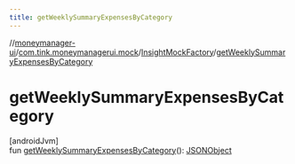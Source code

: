 ```yaml
---
title: getWeeklySummaryExpensesByCategory
---
```

//[moneymanager-ui](../../../index.html)/[com.tink.moneymanagerui.mock](../index.html)/[InsightMockFactory](index.html)/[getWeeklySummaryExpensesByCategory](get-weekly-summary-expenses-by-category.html)



# getWeeklySummaryExpensesByCategory



[androidJvm]\
fun [getWeeklySummaryExpensesByCategory](get-weekly-summary-expenses-by-category.html)(): [JSONObject](https://developer.android.com/reference/kotlin/org/json/JSONObject.html)




